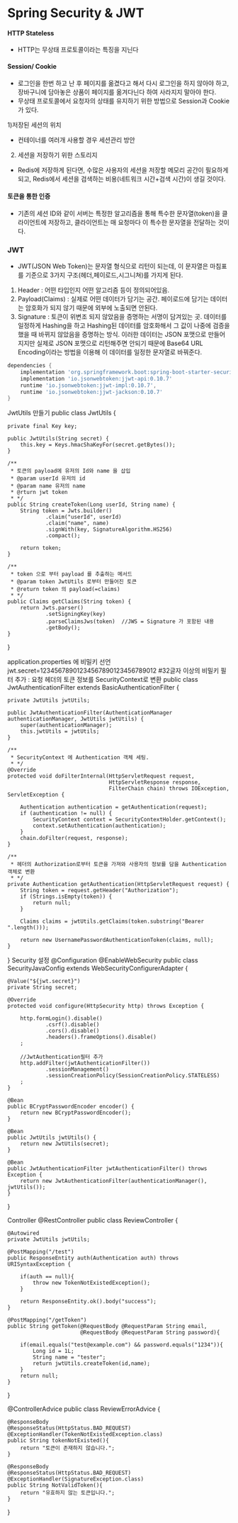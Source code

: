 # Spring Security & JWT

#### HTTP Stateless

* HTTP는 무상태 프로토콜이라는 특징을 지닌다

#### Session/ Cookie

*  로그인을 한번 하고 난 후 페이지를 옮겼다고 해서 다시 로그인을 하지 않아야 하고, 장바구니에 담아놓은 상품이 페이지를 옮겨다닌다 하여 사라지지 말아야 한다.
* 무상태 프로토콜에서 요청자의 상태를 유지하기 위한 방법으로 Session과 Cookie가 있다.


1)저장된 세션의 위치
* 컨테이너를 여러개 사용할 경우 세션관리 방안 
2) 세션을 저장하기 위한 스토리지
* Redis에 저장하게 된다면, 수많은 사용자의 세션을 저장할 메모리 공간이 필요하게 되고, Redis에서 세션을 검색하는 비용(네트워크 시간+검색 시간)이 생길 것이다.


#### 토큰을 통한 인증
* 기존의 세션 ID와 같이 서버는 특정한 알고리즘을 통해 특수한 문자열(token)을 클라이언트에 저장하고, 클라이언트는 매 요청마다 이 특수한 문자열을 전달하는 것이다. 


### JWT
* JWT(JSON Web Token)는 문자열 형식으로 리턴이 되는데, 이 문자열은 마침표를 기준으로 3가지 구조(헤더,페이로드,시그니쳐)를 가지게 된다.

1. Header : 어떤 타입인지 어떤 알고리즘 등이 정의되어있음.
2. Payload(Claims) : 실제로 어떤 데이터가 담기는 공간. 페이로드에 담기는 데이터는 암호화가 되지 않기 때문에 외부에 노출되면 안된다.
3. Signature : 토큰이 위변조 되지 않았음을 증명하는 서명이 담겨있는 곳. 데이터를 일정하게 Hashing을 하고 Hashing된 데이터를 암호화해서 그 값이 나중에 검증을 했을 때 바뀌지 않았음을 증명하는 방식.
이러한 데이터는 JSON 포맷으로 만들어지지만 실제로 JSON 포맷으로 리턴해주면 안되기 때문에 Base64 URL Encoding이라는 방법을 이용해 이 데이터를 일정한 문자열로 바꿔준다.

```gradle
dependencies {
    implementation 'org.springframework.boot:spring-boot-starter-security'
    implementation 'io.jsonwebtoken:jjwt-api:0.10.7'
    runtime 'io.jsonwebtoken:jjwt-impl:0.10.7',
    runtime 'io.jsonwebtoken:jjwt-jackson:0.10.7'
}
```


JwtUtils 만들기
public class JwtUtils {

    private final Key key;

    public JwtUtils(String secret) {
        this.key = Keys.hmacShaKeyFor(secret.getBytes());
    }

    /**
     * 토큰의 payload에 유저의 Id와 name 을 삽입
     * @param userId 유저의 id
     * @param name 유저의 name
     * @rturn jwt token
     * */
    public String createToken(Long userId, String name) {
        String token = Jwts.builder()
                .claim("userId", userId)
                .claim("name", name)
                .signWith(key, SignatureAlgorithm.HS256)
                .compact();

        return token;
    }

    /**
     * token 으로 부터 payload 를 추출하는 메서드
     * @param token JwtUtils 로부터 만들어진 토큰
     * @return token 의 payload(=claims)
     * */
    public Claims getClaims(String token) {
        return Jwts.parser()
                .setSigningKey(key)
                .parseClaimsJws(token)  //JWS = Signature 가 포함된 내용
                .getBody();
    }
}

application.properties 에 비밀키 선언
jwt.secret=12345678901234567890123456789012 #32글자 이상의 비밀키
필터 추가 : 요청 헤더의 토큰 정보를 SecurityContext로 변환
public class JwtAuthenticationFilter extends BasicAuthenticationFilter {

    private JwtUtils jwtUtils;

    public JwtAuthenticationFilter(AuthenticationManager authenticationManager, JwtUtils jwtUtils) {
        super(authenticationManager);
        this.jwtUtils = jwtUtils;
    }

    /**
     * SecurityContext 에 Authentication 객체 세팅.
     * */
    @Override
    protected void doFilterInternal(HttpServletRequest request,
                                    HttpServletResponse response,
                                    FilterChain chain) throws IOException, ServletException {

        Authentication authentication = getAuthentication(request);
        if (authentication != null) {
            SecurityContext context = SecurityContextHolder.getContext();
            context.setAuthentication(authentication);
        }
        chain.doFilter(request, response);
    }

    /**
     * 헤더의 Authorization로부터 토큰을 가져와 사용자의 정보를 담을 Authentication 객체로 변환
     * */
    private Authentication getAuthentication(HttpServletRequest request) {
        String token = request.getHeader("Authorization");
        if (Strings.isEmpty(token)) {
            return null;
        }

        Claims claims = jwtUtils.getClaims(token.substring("Bearer ".length()));

        return new UsernamePasswordAuthenticationToken(claims, null);
    }
}
Security 설정
@Configuration
@EnableWebSecurity
public class SecurityJavaConfig extends WebSecurityConfigurerAdapter {

    @Value("${jwt.secret}")
    private String secret;

    @Override
    protected void configure(HttpSecurity http) throws Exception {

        http.formLogin().disable()
                .csrf().disable()
                .cors().disable()
                .headers().frameOptions().disable()
        ;
			
        //JwtAuthentication필터 추가
        http.addFilter(jwtAuthenticationFilter())
                .sessionManagement()
                .sessionCreationPolicy(SessionCreationPolicy.STATELESS)
        ;
    }

    @Bean
    public BCryptPasswordEncoder encoder() {
        return new BCryptPasswordEncoder();
    }

    @Bean
    public JwtUtils jwtUtils() {
        return new JwtUtils(secret);
    }

    @Bean
    public JwtAuthenticationFilter jwtAuthenticationFilter() throws Exception {
        return new JwtAuthenticationFilter(authenticationManager(), jwtUtils());
    }
}

Controller
@RestController
public class ReviewController {

    @Autowired
    private JwtUtils jwtUtils;
    
    @PostMapping("/test")
    public ResponseEntity auth(Authentication auth) throws URISyntaxException {

        if(auth == null){
            throw new TokenNotExistedException();
        }
        
        return ResponseEntity.ok().body("success");
    }
    
    @PostMapping("/getToken")
    public String getToken(@RequestBody @RequestParam String email,
                           @RequestBody @RequestParam String password){
        
        if(email.equals("test@example.com") && password.equals("1234")){
            Long id = 1L;
            String name = "tester";
            return jwtUtils.createToken(id,name);
        }
        return null;
    }

}

@ControllerAdvice
public class ReviewErrorAdvice {

    @ResponseBody
    @ResponseStatus(HttpStatus.BAD_REQUEST)
    @ExceptionHandler(TokenNotExistedException.class)
    public String tokenNotExisted(){
        return "토큰이 존재하지 않습니다.";
    }

    @ResponseBody
    @ResponseStatus(HttpStatus.BAD_REQUEST)
    @ExceptionHandler(SignatureException.class)
    public String NotValidToken(){
        return "유효하지 않는 토큰입니다.";
    }
}


